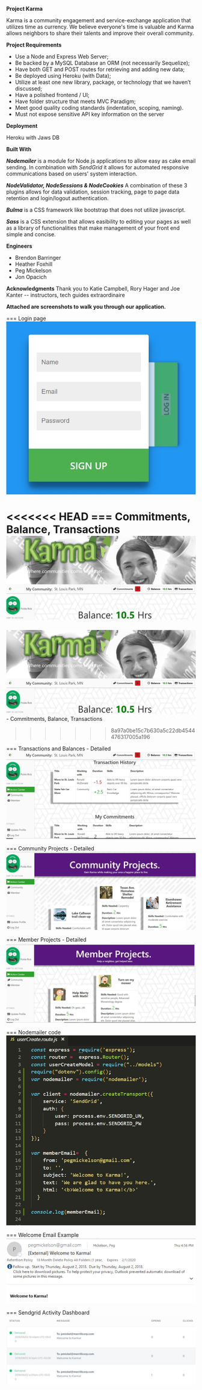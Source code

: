 **Project Karma**

Karma is a community engagement and service-exchange application that utilizes time as currency.  We believe everyone's time is valuable and Karma allows neighbors to share their talents and improve their overall community.

**Project Requirements**

- Use a Node and Express Web Server;
- Be backed by a MySQL Database an ORM (not necessarily Sequelize);
- Have both GET and POST routes for retrieving and adding new data;
- Be deployed using Heroku (with Data);
- Utilize at least one new library, package, or technology that we haven’t discussed;
- Have a polished frontend / UI;
- Have folder structure that meets MVC Paradigm;
- Meet good quality coding standards (indentation, scoping, naming).
- Must not expose sensitive API key information on the server

**Deployment**

Heroku with Jaws DB

**Built With**

***Nodemailer*** is a module for Node.js applications to allow easy as cake email sending. In combination with *SendGrid* it allows for automated responsive communications based on users' system interaction.

***NodeValidator, NodeSessions & NodeCookies***
A combination of these 3 plugins allows for data validation, session tracking, page to page data retention and login/logout authentication.

***Bulma*** is a CSS framework like bootstrap that does not utilize javascript.

***Sass*** is a CSS extension that allows easibility to editing your pages as well as a library of functionalities that make management of your front end simple and concise.

**Engineers**

- Brendon Barringer
- Heather Foxhill
- Peg Mickelson
- Jon Opacich

**Acknowledgments**
Thank you to Katie Campbell, Rory Hager and Joe Kanter  -- instructors, tech guides extraordinaire

**Attached are screenshots to walk you through our application.**

=== Login page ![Login screen](https://github.com/HRFoxhill/Project2/blob/master/Screenshot1.JPG)

<<<<<<< HEAD
===  Commitments, Balance, Transactions ![Commitments, Balance, Transactions](https://github.com/HRFoxhill/Project2/blob/master/screenshot2.JPG)
=======
![Commitments, Balance, Transactions](https://github.com/HRFoxhill/Project2/blob/master/screenshot2.JPG) - Commitments, Balance, Transactions
>>>>>>> 8a97a0be15c7b630a5c22db4544476317005a196

===  Transactions and Balances - Detailed ![Transactions and Balances - Detailed](https://github.com/HRFoxhill/Project2/blob/master/screenshot3.JPG)

===  Community Projects - Detailed![Community Projects - Detailed](https://github.com/HRFoxhill/Project2/blob/master/screenshot4.JPG)

===  Member Projects - Detailed![Member Projects - Detailed](https://github.com/HRFoxhill/Project2/blob/master/screenshot5.JPG)

===  Nodemailer code![Nodemailer](https://github.com/HRFoxhill/Project2/blob/master/screenshot6.JPG)

===  Welcome Email Example![Welcome Email](https://github.com/HRFoxhill/Project2/blob/master/screenshot7.JPG)

===  Sendgrid Activity Dashboard![Sendgrid](https://github.com/HRFoxhill/Project2/blob/master/screenshot8.JPG)

